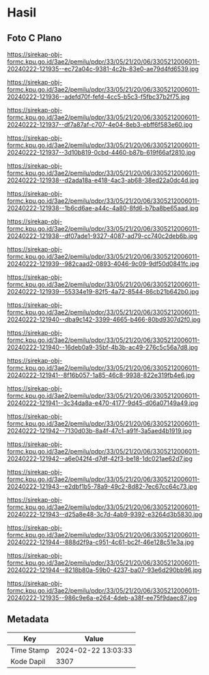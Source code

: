 # Hasil

## Foto C Plano

https://sirekap-obj-formc.kpu.go.id/3ae2/pemilu/pdpr/33/05/21/20/06/3305212006011-20240222-121935--ec72a04c-9381-4c2b-83e0-ae79d4fd6539.jpg

https://sirekap-obj-formc.kpu.go.id/3ae2/pemilu/pdpr/33/05/21/20/06/3305212006011-20240222-121936--adefd70f-fefd-4cc5-b5c3-f5fbc37b2f75.jpg

https://sirekap-obj-formc.kpu.go.id/3ae2/pemilu/pdpr/33/05/21/20/06/3305212006011-20240222-121937--df7a87af-c707-4e04-8eb3-ebff6f583e60.jpg

https://sirekap-obj-formc.kpu.go.id/3ae2/pemilu/pdpr/33/05/21/20/06/3305212006011-20240222-121937--3d10b819-0cbd-4460-b87b-619f66af2810.jpg

https://sirekap-obj-formc.kpu.go.id/3ae2/pemilu/pdpr/33/05/21/20/06/3305212006011-20240222-121938--d2ada18a-e418-4ac3-ab68-38ed22a0dc4d.jpg

https://sirekap-obj-formc.kpu.go.id/3ae2/pemilu/pdpr/33/05/21/20/06/3305212006011-20240222-121938--1b6cd6ae-a44c-4a80-8fd6-b7ba8be65aad.jpg

https://sirekap-obj-formc.kpu.go.id/3ae2/pemilu/pdpr/33/05/21/20/06/3305212006011-20240222-121938--df07ade1-9327-4087-ad79-cc740c2deb6b.jpg

https://sirekap-obj-formc.kpu.go.id/3ae2/pemilu/pdpr/33/05/21/20/06/3305212006011-20240222-121939--982caad2-0893-4046-9c09-9df50d0841fc.jpg

https://sirekap-obj-formc.kpu.go.id/3ae2/pemilu/pdpr/33/05/21/20/06/3305212006011-20240222-121939--55334e19-82f5-4a72-8544-86cb21b642b0.jpg

https://sirekap-obj-formc.kpu.go.id/3ae2/pemilu/pdpr/33/05/21/20/06/3305212006011-20240222-121940--dba9c142-3399-4665-b466-80bd9307d2f0.jpg

https://sirekap-obj-formc.kpu.go.id/3ae2/pemilu/pdpr/33/05/21/20/06/3305212006011-20240222-121940--16deb0a9-35bf-4b3b-ac49-276c5c56a7d8.jpg

https://sirekap-obj-formc.kpu.go.id/3ae2/pemilu/pdpr/33/05/21/20/06/3305212006011-20240222-121941--8f16b057-1a85-46c8-9938-822e319fb4e6.jpg

https://sirekap-obj-formc.kpu.go.id/3ae2/pemilu/pdpr/33/05/21/20/06/3305212006011-20240222-121941--3c34da8a-e470-4177-9d45-d06a07149a49.jpg

https://sirekap-obj-formc.kpu.go.id/3ae2/pemilu/pdpr/33/05/21/20/06/3305212006011-20240222-121942--7130d03b-8a4f-47c1-a91f-3a5aed4b1919.jpg

https://sirekap-obj-formc.kpu.go.id/3ae2/pemilu/pdpr/33/05/21/20/06/3305212006011-20240222-121942--a6e042f4-d7df-42f3-be18-1dc021ae62d7.jpg

https://sirekap-obj-formc.kpu.go.id/3ae2/pemilu/pdpr/33/05/21/20/06/3305212006011-20240222-121943--e2dbf1b5-78a9-49c2-8d82-7ec67cc64c73.jpg

https://sirekap-obj-formc.kpu.go.id/3ae2/pemilu/pdpr/33/05/21/20/06/3305212006011-20240222-121943--d25a8e48-3c7d-4ab9-9392-e3264d3b5830.jpg

https://sirekap-obj-formc.kpu.go.id/3ae2/pemilu/pdpr/33/05/21/20/06/3305212006011-20240222-121944--888d2f9a-c951-4c61-bc2f-46e128c51e3a.jpg

https://sirekap-obj-formc.kpu.go.id/3ae2/pemilu/pdpr/33/05/21/20/06/3305212006011-20240222-121944--8218b80a-59b0-4237-ba07-93e6d290bb96.jpg

https://sirekap-obj-formc.kpu.go.id/3ae2/pemilu/pdpr/33/05/21/20/06/3305212006011-20240222-121935--986c9e6a-e264-4deb-a38f-ee75f9daec87.jpg


## Metadata

| Key        | Value               |
| ---------- | ------------------- |
| Time Stamp | 2024-02-22 13:03:33 |
| Kode Dapil | 3307                |



